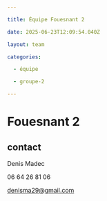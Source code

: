 ```yaml
---

title: Équipe Fouesnant 2

date: 2025-06-23T12:09:54.040Z

layout: team

categories:

  - équipe

  - groupe-2

---
```


# Fouesnant 2



## contact 

Denis Madec

06 64 26 81 06

denisma29@gmail.com

